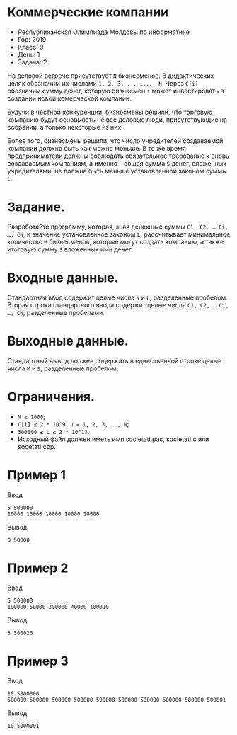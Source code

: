 # Коммерческие компании

* Республиканская Олимпиада Молдовы по информатике
* Год: 2019
* Класс: 9
* День: 1
* Задача: 2


На деловой встрече присутствубт `N` бизнесменов. В дидактических целях обозначим их
числами `1, 2, 3, ... i..., N`. 
Через `C[i]` обозначим сумму денег, которую бизнесмен `i` может инвестировать в создании новой комерческой компании.

Будучи в честной конкуренции, бизнесмены решили, что торговую компанию будут
основывать не все деловые люди, присутствующие на собрании, а только некоторые из них.

Более того, бизнесмены решили, что число учредителей создаваемой компании должно быть
как можно меньше. В то же время предприниматели должны соблюдать обязательное
требование к вновь создаваемым компаниям, а именно - общая сумма `S` денег, вложенных
учредителями, не должна быть меньше установленной законом суммы `L`.

# Задание. 
Разработайте программу, которая, зная денежные суммы `C1, C2, … Ci, …, CN`,
и значение установленное законом `L`, рассчитывает минимальное количество `M` бизнесменов,
которые могут создать компанию, а также итоговую сумму `S` вложенных ими денег.

# Входные данные. 
Стандартная ввод содержит целые числа `N` и `L`, разделенные
пробелом. Вторая строка стандартного ввода содержит целые числа `C1, C2, … Ci, …, CN`,
разделенные пробелами.


# Выходные данные. 
Стандартный вывод должен содержать в единственной строке
целые числа `M` и `S`, разделенные пробелом.

# Ограничения. 
* `N ≤ 1000`; 
* `C[i] ≤ 2 * 10^9, 𝑖 = 1, 2, 3, … , N`; 
* `500000 ≤ L ≤ 2 * 10^13`.
* Исходный файл должен иметь имя societati.pas, societati.c или socetati.cpp.


# Пример 1

Ввод
``` 
5 500000
10000 10000 10000 10000 10000
```

Вывод
```
0 50000
```


# Пример 2

Ввод
``` 
5 500000
100000 50000 300000 40000 100020
```

Вывод
```
3 500020
```


# Пример 3

Ввод
``` 
10 5000000
500000 500000 500000 500000 500000 500000 500000 500000 500000 500001
```

Вывод
```
10 5000001
```
